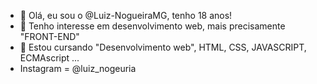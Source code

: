 - 👋 Olá, eu sou o @Luiz-NogueiraMG, tenho 18 anos!
- 👀 Tenho interesse em desenvolvimento web, mais precisamente "FRONT-END"
- 🌱 Estou cursando "Desenvolvimento web", HTML, CSS, JAVASCRIPT, ECMAscript ...
- Instagram = @luiz_nogeuria

<!---
Luiz-NogueiraMG/Luiz-NogueiraMG is a ✨ special ✨ repository because its `README.md` (this file) appears on your GitHub profile.
You can click the Preview link to take a look at your changes.
--->
